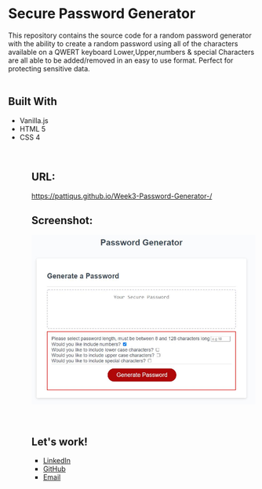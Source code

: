 <h1>Secure Password Generator</h1>
<body>
This repository contains the source code for a random password generator with the ability to create a random password using all of the characters available on a QWERT keyboard
Lower,Upper,numbers & special Characters are all able to be added/removed in an easy to use format. Perfect for protecting sensitive data.
<br/>
<br/>

<h2>Built With</h2>
<ul>
    <li>Vanilla.js</li>
    <li>HTML 5</li>
    <li>CSS 4</li>
<ul>

<br/>
<h2>URL:</h2>

https://pattiqus.github.io/Week3-Password-Generator-/

<h2>Screenshot:</h2>

![Week2-Portfolio-Screenshot](/assets/images/week3-screenshot.JPG)

</br>

<h2>Let's work!</h2>
<ul>
    <li><a href = https://www.linkedin.com/in/patrick-brown-52553410a>LinkedIn</li>
    <li><a href = https://github.com/Pattiqus>GitHub</li>
    <li><a href = Patticus.tv@gmail.com>Email</li>
</ul>
